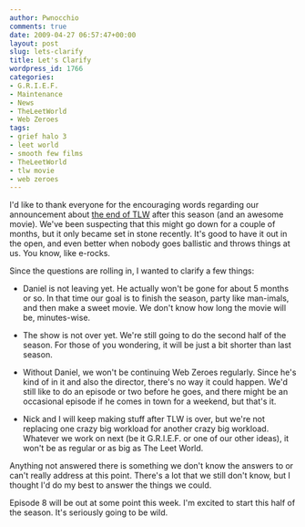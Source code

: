 ```yaml
---
author: Pwnocchio
comments: true
date: 2009-04-27 06:57:47+00:00
layout: post
slug: lets-clarify
title: Let's Clarify
wordpress_id: 1766
categories:
- G.R.I.E.F.
- Maintenance
- News
- TheLeetWorld
- Web Zeroes
tags:
- grief halo 3
- leet world
- smooth few films
- TheLeetWorld
- tlw movie
- web zeroes
---
```


I'd like to thank everyone for the encouraging words regarding our announcement about [the end of TLW](http://smoothfewfilms.com/2009/04/23/the-curtain-closes/) after this season (and an awesome movie). We've been suspecting that this might go down for a couple of months, but it only became set in stone recently. It's good to have it out in the open, and even better when nobody goes ballistic and throws things at us. You know, like e-rocks.

Since the questions are rolling in, I wanted to clarify a few things:



	
  * Daniel is not leaving yet. He actually won't be gone for about 5 months or so. In that time our goal is to finish the season, party like man-imals, and then make a sweet movie. We don't know how long the movie will be, minutes-wise.

	
  * The show is not over yet. We're still going to do the second half of the season. For those of you wondering, it will be just a bit shorter than last season. 

	
  * Without Daniel, we won't be continuing Web Zeroes regularly. Since he's kind of in it and also the director, there's no way it could happen. We'd still like to do an episode or two before he goes, and there might be an occasional episode if he comes in town for a weekend, but that's it.

	
  * Nick and I will keep making stuff after TLW is over, but we're not replacing one crazy big workload for another crazy big workload. Whatever we work on next (be it G.R.I.E.F. or one of our other ideas), it won't be as regular or as big as The Leet World.


Anything not answered there is something we don't know the answers to or can't really address at this point. There's a lot that we still don't know, but I thought I'd do my best to answer the things we could. 

Episode 8 will be out at some point this week. I'm excited to start this half of the season. It's seriously going to be wild.
